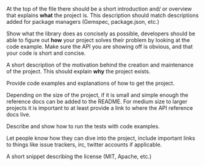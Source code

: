     
At the top of the file there should be a short introduction and/ or overview that explains **what** the project is. This description should match descriptions added for package managers (Gemspec, package.json, etc.)


Show what the library does as concisely as possible, developers should be able to figure out **how** your project solves their problem by looking at the code example. Make sure the API you are showing off is obvious, and that your code is short and concise.


A short description of the motivation behind the creation and maintenance of the project. This should explain **why** the project exists.


Provide code examples and explanations of how to get the project.


Depending on the size of the project, if it is small and simple enough the reference docs can be added to the README. For medium size to larger projects it is important to at least provide a link to where the API reference docs live.


Describe and show how to run the tests with code examples.


Let people know how they can dive into the project, include important links to things like issue trackers, irc, twitter accounts if applicable.


A short snippet describing the license (MIT, Apache, etc.)